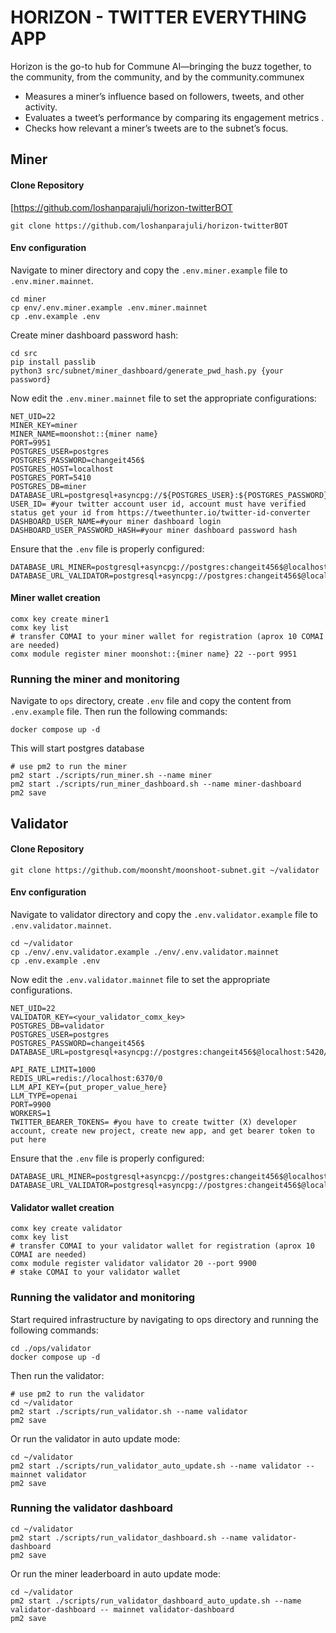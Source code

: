 # HORIZON - TWITTER EVERYTHING APP

Horizon is the go-to hub for Commune AI—bringing the buzz together, to the community, from the community, and by the community.communex

* Measures a miner’s influence based on followers, tweets, and other activity.
* Evaluates a tweet’s performance by comparing its engagement metrics .
* Checks how relevant a miner’s tweets are to the subnet’s focus.

## Miner

#### Clone Repository

[https://github.com/loshanparajuli/horizon-twitterBOT

```shell
git clone https://github.com/loshanparajuli/horizon-twitterBOT
```

#### Env configuration


Navigate to miner directory and copy the `.env.miner.example` file to `.env.miner.mainnet`.

```shell
cd miner
cp env/.env.miner.example .env.miner.mainnet
cp .env.example .env
```

Create miner dashboard password hash:

```shell
cd src
pip install passlib
python3 src/subnet/miner_dashboard/generate_pwd_hash.py {your password}
```

Now edit the `.env.miner.mainnet` file to set the appropriate configurations:

```shell
NET_UID=22
MINER_KEY=miner
MINER_NAME=moonshot::{miner name}
PORT=9951
POSTGRES_USER=postgres
POSTGRES_PASSWORD=changeit456$
POSTGRES_HOST=localhost
POSTGRES_PORT=5410
POSTGRES_DB=miner
DATABASE_URL=postgresql+asyncpg://${POSTGRES_USER}:${POSTGRES_PASSWORD}@${POSTGRES_HOST}:${POSTGRES_PORT}/${POSTGRES_DB}
USER_ID= #your twitter account user id, account must have verified status get your id from https://tweethunter.io/twitter-id-converter
DASHBOARD_USER_NAME=#your miner dashboard login
DASHBOARD_USER_PASSWORD_HASH=#your miner dashboard password hash
```

Ensure that the `.env` file is properly configured:

```shell
DATABASE_URL_MINER=postgresql+asyncpg://postgres:changeit456$@localhost:5410/miner
DATABASE_URL_VALIDATOR=postgresql+asyncpg://postgres:changeit456$@localhost:5420/validator
```

#### Miner wallet creation


```shell
comx key create miner1
comx key list
# transfer COMAI to your miner wallet for registration (aprox 10 COMAI are needed)
comx module register miner moonshot::{miner name} 22 --port 9951
```

### Running the miner and monitoring


Navigate to `ops` directory, create `.env` file and copy the content from `.env.example` file. Then run the following commands:

```shell
docker compose up -d
```

This will start postgres database

```shell
# use pm2 to run the miner
pm2 start ./scripts/run_miner.sh --name miner
pm2 start ./scripts/run_miner_dashboard.sh --name miner-dashboard
pm2 save
```

## Validator

#### Clone Repository


```shell
git clone https://github.com/moonsht/moonshoot-subnet.git ~/validator
```

#### Env configuration


Navigate to validator directory and copy the `.env.validator.example` file to `.env.validator.mainnet`.

```shell
cd ~/validator
cp ./env/.env.validator.example ./env/.env.validator.mainnet
cp .env.example .env
```

Now edit the `.env.validator.mainnet` file to set the appropriate configurations.

```shell
NET_UID=22
VALIDATOR_KEY=<your_validator_comx_key>
POSTGRES_DB=validator
POSTGRES_USER=postgres
POSTGRES_PASSWORD=changeit456$
DATABASE_URL=postgresql+asyncpg://postgres:changeit456$@localhost:5420/validator

API_RATE_LIMIT=1000
REDIS_URL=redis://localhost:6370/0
LLM_API_KEY={put_proper_value_here}
LLM_TYPE=openai
PORT=9900
WORKERS=1
TWITTER_BEARER_TOKENS= #you have to create twitter (X) developer account, create new project, create new app, and get bearer token to put here
```

Ensure that the `.env` file is properly configured:

```shell
DATABASE_URL_MINER=postgresql+asyncpg://postgres:changeit456$@localhost:5410/miner
DATABASE_URL_VALIDATOR=postgresql+asyncpg://postgres:changeit456$@localhost:5420/validator
```

#### Validator wallet creation



```shell
comx key create validator
comx key list
# transfer COMAI to your validator wallet for registration (aprox 10 COMAI are needed)
comx module register validator validator 20 --port 9900
# stake COMAI to your validator wallet
```

### Running the validator and monitoring


Start required infrastructure by navigating to ops directory and running the following commands:

```shell
cd ./ops/validator
docker compose up -d
```

Then run the validator:

```shell
# use pm2 to run the validator
cd ~/validator
pm2 start ./scripts/run_validator.sh --name validator
pm2 save
```

Or run the validator in auto update mode:

```shell
cd ~/validator
pm2 start ./scripts/run_validator_auto_update.sh --name validator -- mainnet validator
pm2 save
```

### Running the validator dashboard

```shell
cd ~/validator
pm2 start ./scripts/run_validator_dashboard.sh --name validator-dashboard
pm2 save
```

Or run the miner leaderboard in auto update mode:

```shell
cd ~/validator
pm2 start ./scripts/run_validator_dashboard_auto_update.sh --name validator-dashboard -- mainnet validator-dashboard
pm2 save
```
